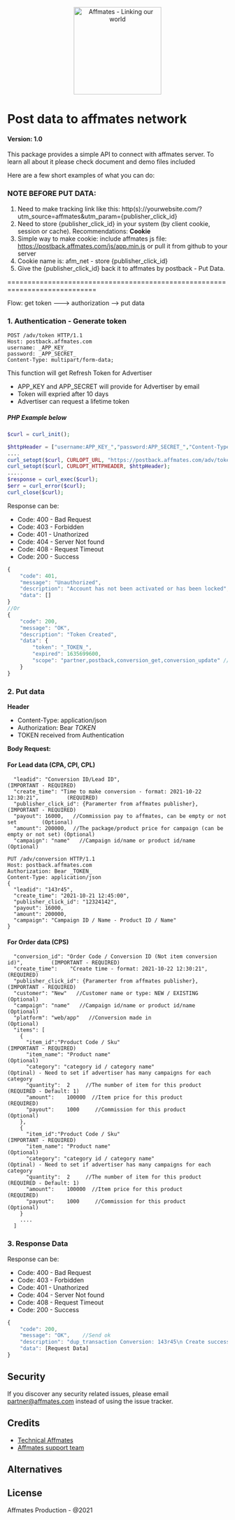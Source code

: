 <p align="center"><img src="https://user-images.githubusercontent.com/92972462/138407033-d1661864-0dab-4880-8546-7bbd436f4a06.png" width="200px" alt="Affmates - Linking our world"></p>

# Post data to affmates network
#### Version: 1.0
This package provides a
simple API to connect with affmates server. To learn all about it please check  document and demo files included

Here are a few short examples of what you can do:

### NOTE BEFORE PUT DATA:
1. Need to make tracking link like this: http(s)://yourwebsite.com/?utm_source=affmates&utm_param={publisher_click_id}
2. Need to store {publisher_click_id} in your system (by client cookie, session or cache). Recommendations: <strong>Cookie</strong>
3. Simple way to make cookie:  include affmates js file: https://postback.affmates.com/js/app.min.js or pull it from github to your server
4. Cookie name is: afm_net - store {publisher_click_id}
5. Give the {publisher_click_id} back it to affmates by postback - Put Data.

============================================================================

Flow: get token ---> authorization --> put data
### 1. Authentication - Generate token
```
POST /adv/token HTTP/1.1
Host: postback.affmates.com
username: _APP_KEY_
password: _APP_SECRET_
Content-Type: multipart/form-data;
```
This function will get Refresh Token for Advertiser
- APP_KEY and APP_SECRET will provide for Advertiser by email
- Token will expried after 10 days
- Advertiser can request a lifetime token

##### PHP Example below
```php
$curl = curl_init();

$httpHeader = ["username:APP_KEY_","password:APP_SECRET_","Content-Type:application/json"];
....
curl_setopt($curl, CURLOPT_URL, "https://postback.affmates.com/adv/token");
curl_setopt($curl, CURLOPT_HTTPHEADER, $httpHeader);
.....
$response = curl_exec($curl);
$err = curl_error($curl);
curl_close($curl);
```
Response can be:
- Code: 400 -  Bad Request
- Code: 403 -  Forbidden
- Code: 401 -  Unathorized
- Code: 404 -  Server Not found
- Code: 408 -  Request Timeout
- Code: 200 -  Success
```javascript
{
    "code": 401,
    "message": "Unauthorized",
    "description": "Account has not been activated or has been locked",
    "data": []
}
//Or
{
    "code": 200,
    "message": "OK",
    "description": "Token Created",
    "data": {
        "token": "_TOKEN_",
        "expired": 1635699600,
        "scope": "partner,postback,conversion_get,conversion_update" //List of scopes available
    }
}
```
### 2. Put data

<strong>Header</strong>
+ Content-Type: application/json
+ Authorization: Bear _TOKEN_
+ TOKEN received from Authentication

<strong>Body Request:</strong>
#### For Lead data (CPA, CPI, CPL)
```
  "leadid": "Conversion ID/Lead ID",                                              (IMPORTANT - REQUIRED)        
  "create_time": "Time to make conversion - format: 2021-10-22 12:30:21",         (REQUIRED)
  "publisher_click_id": {Paramerter from affmates publisher},                     (IMPORTANT - REQUIRED)
  "payout": 16000,   //Commission pay to affmates, can be empty or not set        (Optional)
  "amount": 200000,  //The package/product price for campaign (can be empty or not set) (Optional)
  "campaign": "name"   //Campaign id/name or product id/name                      (Optional)
```
```
PUT /adv/conversion HTTP/1.1
Host: postback.affmates.com
Authorization: Bear _TOKEN_
Content-Type: application/json
{
  "leadid": "143r45",
  "create_time": "2021-10-21 12:45:00",
  "publisher_click_id": "12324142",
  "payout": 16000,
  "amount": 200000,
  "campaign": "Campaign ID / Name - Product ID / Name"
}
```
#### For Order data (CPS)
```
  "conversion_id": "Order Code / Conversion ID (Not item conversion id)",         (IMPORTANT - REQUIRED)        
  "create_time":    "Create time - format: 2021-10-22 12:30:21",                  (REQUIRED)
  "publisher_click_id": {Paramerter from affmates publisher},                     (IMPORTANT - REQUIRED)
  "customer": "New"   //Customer name or type: NEW / EXISTING                     (Optional)
  "campaign": "name"   //Campaign id/name or product id/name                      (Optional)
  "platform": "web/app"   //Conversion made in                                    (Optional)
  "items": [
    {
      "item_id":"Product Code / Sku"                                              (IMPORTANT - REQUIRED)
      "item_name": "Product name"                                                 (Optional)
      "category": "category id / category name"                                   (Optinal) - Need to set if advertiser has many campaigns for each category
      "quantity":  2     //The number of item for this product                    (REQUIRED - Default: 1)
      "amount":    100000  //Item price for this product                          (REQUIRED)
      "payout":    1000     //Commission for this product                         (Optional)
    },
    {
      "item_id":"Product Code / Sku"                                              (IMPORTANT - REQUIRED)
      "item_name": "Product name"                                                 (Optional)
      "category": "category id / category name"                                   (Optinal) - Need to set if advertiser has many campaigns for each category
      "quantity":  2     //The number of item for this product                    (REQUIRED - Default: 1)
      "amount":    100000  //Item price for this product                          (REQUIRED)
      "payout":    1000     //Commission for this product                         (Optional)
    }
    ....
  ]
```
### 3. Response Data
Response can be:
- Code: 400 -  Bad Request
- Code: 403 -  Forbidden
- Code: 401 -  Unathorized
- Code: 404 -  Server Not found
- Code: 408 -  Request Timeout
- Code: 200 -  Success
```javascript
{
    "code": 200,
    "message": "OK",    //Send ok
    "description": "dup_transaction Conversion: 143r45\n Create success conversion: 203423\n No_subscript Conversion: 2134421", 
    "data": [Request Data]
}
```

## Security

If you discover any security related issues, please email [partner@affmates.com](mailto:partner@affmates.com) instead of using the issue tracker.

## Credits

- [Technical Affmates](https://github.com/affmates)
- [Affmates support team](https://affmates.com)

## Alternatives



## License

Affmates Production - @2021

